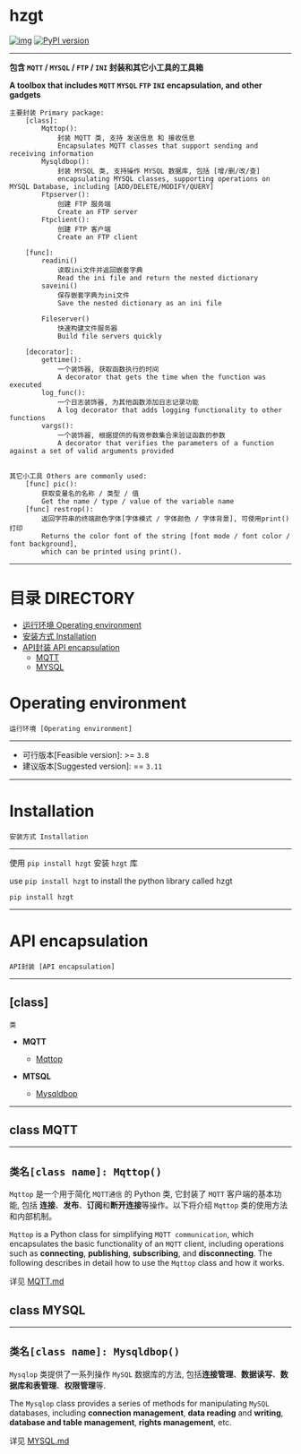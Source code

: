 # hzgt
[![img](https://img.shields.io/badge/license-MIT-blue.svg)](https://gitee.com/HZGT/hzgt/tree/master/LICENSE) [![PyPI version](https://img.shields.io/pypi/v/hzgt.svg)](https://pypi.python.org/pypi/hzgt/)


------------------------------------------------------
**包含 `MQTT` / `MYSQL` / `FTP` / `INI` 封装和其它小工具的工具箱**

**A toolbox that includes `MQTT` `MYSQL` `FTP` `INI` encapsulation, and other gadgets**

```text
主要封装 Primary package: 
    [class]:
        Mqttop():
            封装 MQTT 类, 支持 发送信息 和 接收信息
            Encapsulates MQTT classes that support sending and receiving information
        Mysqldbop():
            封装 MYSQL 类, 支持操作 MYSQL 数据库, 包括 [增/删/改/查]
            encapsulating MYSQL classes, supporting operations on MYSQL Database, including [ADD/DELETE/MODIFY/QUERY]
        Ftpserver():
            创建 FTP 服务端
            Create an FTP server
        Ftpclient():
            创建 FTP 客户端
            Create an FTP client
        
    [func]:
        readini() 
            读取ini文件并返回嵌套字典
            Read the ini file and return the nested dictionary
        saveini()
            保存嵌套字典为ini文件
            Save the nested dictionary as an ini file
            
        Fileserver()
            快速构建文件服务器
            Build file servers quickly
            
    [decorator]:
        gettime():
            一个装饰器, 获取函数执行的时间
            A decorator that gets the time when the function was executed
        log_func():
            一个日志装饰器, 为其他函数添加日志记录功能
            A log decorator that adds logging functionality to other functions
        vargs():
            一个装饰器, 根据提供的有效参数集合来验证函数的参数
            A decorator that verifies the parameters of a function against a set of valid arguments provided

        
其它小工具 Others are commonly used:
    [func] pic():
        获取变量名的名称 / 类型 / 值
        Get the name / type / value of the variable name
    [func] restrop(): 
        返回字符串的终端颜色字体[字体模式 / 字体颜色 / 字体背景], 可使用print()打印
        Returns the color font of the string [font mode / font color / font background], 
        which can be printed using print().
```
------------------------------------------------------


# 目录 DIRECTORY
* [运行环境 Operating environment](#operating-environment)
* [安装方式 Installation](#installation)
* [API封装 API encapsulation](#api-encapsulation)
  * [MQTT](#class-mqtt)
  * [MYSQL](#class-mysql)


# Operating environment
`运行环境 [Operating environment]`

---
- 可行版本[Feasible version]: >= `3.8`
- 建议版本[Suggested version]: == `3.11`
---


# Installation
`安装方式 Installation`

---
使用 `pip install hzgt` 安装 `hzgt` 库

use `pip install hzgt` to install the python library called hzgt

```commandline
pip install hzgt
```
---


# API encapsulation
`API封装 [API encapsulation]`

---
## [class]
`类`
* **MQTT**
  - [Mqttop](#class-mqtt)

* **MTSQL**
  - [Mysqldbop](#class-mysql)

---


## class MQTT

---
`类名[class name]: Mqttop()`
---

`Mqttop` 是一个用于简化 `MQTT通信` 的 Python 类, 它封装了 `MQTT` 客户端的基本功能, 包括 **连接**、**发布**、**订阅**和**断开连接**等操作。以下将介绍 `Mqttop` 类的使用方法和内部机制。

`Mqttop` is a Python class for simplifying `MQTT communication`, which encapsulates the basic functionality of an `MQTT` client, including operations such as **connecting**, **publishing**, **subscribing**, and **disconnecting**. The following describes in detail how to use the `Mqttop` class and how it works.

详见 [MQTT.md](doc/MQTT.md)


## class MYSQL

---
`类名[class name]: Mysqldbop()`
---

`Mysqlop` 类提供了一系列操作 `MySQL` 数据库的方法, 包括**连接管理**、**数据读写**、**数据库和表管理**、**权限管理**等.

The `Mysqlop` class provides a series of methods for manipulating `MySQL` databases, including **connection management**, **data reading** and **writing**, **database and table management**, **rights management**, etc.

详见 [MYSQL.md](doc/MYSQL.md)








